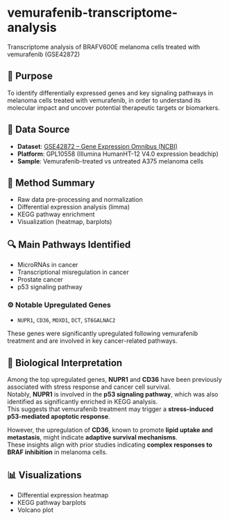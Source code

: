 # vemurafenib-transcriptome-analysis
Transcriptome analysis of BRAFV600E melanoma cells treated with vemurafenib (GSE42872)

## 🎯 Purpose
To identify differentially expressed genes and key signaling pathways in melanoma cells treated with vemurafenib, in order to understand its molecular impact and uncover potential therapeutic targets or biomarkers.

## 📁 Data Source
- **Dataset**: [GSE42872 – Gene Expression Omnibus (NCBI)](https://www.ncbi.nlm.nih.gov/geo/query/acc.cgi?acc=GSE42872)
- **Platform**: GPL10558 (Illumina HumanHT-12 V4.0 expression beadchip)
- **Sample**: Vemurafenib-treated vs untreated A375 melanoma cells

## 🧪 Method Summary
- Raw data pre-processing and normalization  
- Differential expression analysis (limma)  
- KEGG pathway enrichment  
- Visualization (heatmap, barplots)

## 🔍 Main Pathways Identified
- MicroRNAs in cancer  
- Transcriptional misregulation in cancer  
- Prostate cancer  
- p53 signaling pathway  

### ⚙️ Notable Upregulated Genes
- `NUPR1`, `CD36`, `MOXD1`, `DCT`, `ST6GALNAC2`

These genes were significantly upregulated following vemurafenib treatment and are involved in key cancer-related pathways.

## 🧠 Biological Interpretation
Among the top upregulated genes, **NUPR1** and **CD36** have been previously associated with stress response and cancer cell survival.  
Notably, **NUPR1** is involved in the **p53 signaling pathway**, which was also identified as significantly enriched in KEGG analysis.  
This suggests that vemurafenib treatment may trigger a **stress-induced p53-mediated apoptotic response**.  

However, the upregulation of **CD36**, known to promote **lipid uptake and metastasis**, might indicate **adaptive survival mechanisms**.  
These insights align with prior studies indicating **complex responses to BRAF inhibition** in melanoma cells.

## 📊 Visualizations
- Differential expression heatmap  
- KEGG pathway barplots  
- Volcano plot


